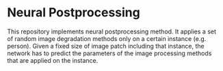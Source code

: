 # Neural Postprocessing

This repository implements neural postprocessing method. It applies a set of random image degradation methods only on a certain instance (e.g. person). Given a fixed size of image patch including that instance, the network has to predict the parameters of the image processing methods that are applied on the instance.
